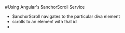 #Using Angular's $anchorScroll Service

- $anchorScroll navigates to the particular diva element
- scrolls to an element with that id
-
